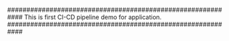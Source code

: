 ############################################################
This is first CI-CD pipeline demo for application.
############################################################


